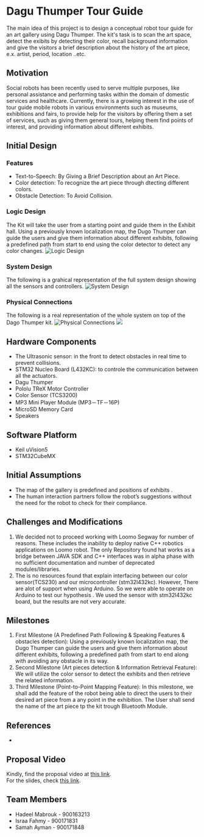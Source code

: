 
# Dagu Thumper Tour Guide
The main idea of this project is to design a conceptual robot tour guide for an art gallery using Dagu Thumper. The kit's task is to scan the art space, detect the exibits by detecting their color, recall background information and give the visitors a brief description about the history of the art piece, e.x. artist, period, location ..etc.

## Motivation 
Social robots has been recently used to serve multiple purposes, like personal assistance and performing tasks within the domain of domestic services and healthcare. Currently, there is a growing interest in the use of tour guide mobile robots in various environments such as museums, exhibitions and fairs, to provide help for the visitors by offering them a set of services, such as giving them general tours, helping them find points of interest, and providing information about different exhibits.

## Initial Design 
### Features
* Text-to-Speech: By Giving a Brief Description about an Art Piece.
* Color detection: To recognize the art piece through dtecting different colors.
* Obstacle Detection: To Avoid Collision.

### Logic Design 
The Kit will take the user from a starting point and guide them in the Exhibit hall. Using a previously known localization map, the Dugo Thumper can guide the users and give them information about different exhibits, following a predefined path from start to end using the color detector to detect any color changes. 
![Logic Design](https://github.com/HadeelMabrouk/Embedded-Project-2/blob/main/Images/logic.PNG)

### System Design
The following is a grahical representation of the full system design showing all the sensors and controllers. 
![System Design](https://github.com/HadeelMabrouk/Embedded-Project-2/blob/main/Images/system2.png)

### Physical Connections 
The following is a real representation of the whole system on top of the Dago Thumper kit. 
![Physical Connections](https://github.com/HadeelMabrouk/Embedded-Project-2/blob/main/Images/thumper1.jpeg) ![](https://github.com/HadeelMabrouk/Embedded-Project-2/blob/main/Images/thumper2.jpeg)

## Hardware Components    
* The Ultrasonic sensor: in the front to detect obstacles in real time to prevent collisions.
* STM32 Nucleo Board (L432KC): to controle the communication between all the actuators. 
* Dagu Thumper
* Pololu TReX Motor Controller
* Color Sensor (TCS3200)
* MP3 Mini Player Module (MP3－TF－16P)
* MicroSD Memory Card
* Speakers

## Software Platform 
* Keil uVision5
* STM32CubeMX


## Initial Assumptions
* The map of the gallery is predefined and positions of exhibits .
* The human interaction partners follow the robot’s suggestions without the need for the robot to check for their compliance.

## Challenges and Modifications 
1. We decided not to proceed working with Loomo Segway for number of reasons. These includes the inability to deploy native C++ robotics applications on Loomo robot. The only Repository found hat works as a bridge between JAVA SDK and C++ interfaces was in alpha phase with no sufficient documentation and number of deprecated modules/libraries. 
2. The is no resources found that explain interfacing between our color sensor(TCS230) and our microcontroller (stm32l432kc). However, There are alot of support when using Arduino. So we were able to operate on Arduino to test our hypothesis . We used the sensor with stm32l432kc board, but the results are not very accurate. 

## Milestones
1. First Milestone (A Predefined Path Following & Speaking Features & obstacles detection): Using a previously known localization map, the Dugo Thumper can guide the users and give them information about different exhibits, following a predefined path from start to end along with avoiding any obstacle in its way. 
2. Second Milestone (Art pieces detection & Information Retrieval Feature): We will utilize the color sensor to detect the exhibits and then retrieve the related information. 
3. Third Milestone (Point-to-Point Mapping Feature): In this milestone, we shall add the feature of the robot being able to direct the users to their desired art piece from a any point in the exhibition. The User shall send the name of the art piece tp the kit trough Bluetooth Module. 


## References
*


## Proposal Video
Kindly, find the proposal video at [this link](https://drive.google.com/file/d/1foOe66EDGX7r4gehLcNGmYwh58q4fUl_/view?usp=sharing).  
For the slides, check [this link](https://drive.google.com/file/d/1M-g5JhZSnqB3LKiKBddfGtiu3rjULKN2/view?usp=sharing).

## Team Members
* Hadeel Mabrouk - 900163213
* Israa Fahmy - 900171831
* Samah Ayman - 900171848
